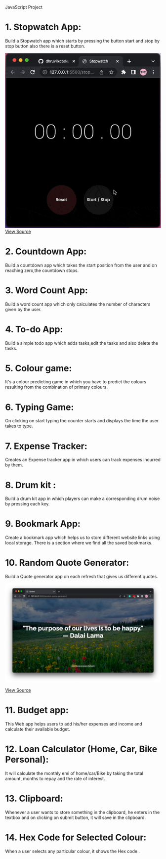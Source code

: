 JavaScript Project

# 1. Stopwatch App:
Build a Stopwatch app which starts by pressing the button start and stop by stop button also there is a reset button.

![stopwatch](./stopwatch-app/stopwatch.gif)
[View Source](./stopwatch-app/)

# 2. Countdown App:
Build a countdown app which takes the start position from the user and on reaching zero,the countdown stops.

# 3. Word Count App:
Build a word count app which only calculates the number of characters given by the user.

# 4. To-do App:
Build a simple todo app which adds tasks,edit the tasks and also delete the tasks.

# 5. Colour game:
It's a colour predicting game in which you have to predict the colours resulting from the combination of primary colours.

# 6. Typing Game:
On clicking on start typing the counter starts and displays the time the user takes to type.

# 7.  Expense Tracker:
Creates an Expense tracker app  in which users can track expenses incurred by them.

# 8.  Drum kit :
Build a drum kit app in which players can make a corresponding drum noise by pressing each key.

# 9. Bookmark App:
Create a bookmark app which helps us to store different website links using local storage. There is a section where we find all the saved bookmarks.

# 10. Random Quote Generator:
Build a Quote generator app on each refresh that gives us different quotes.

![quote-generator](./random-quote-generator/screenshot.png)

[View Source](./random-quote-generator/)

# 11. Budget app:
This Web app helps users to add his/her expenses and income and calculate their available budget.

# 12. Loan Calculator (Home, Car, Bike Personal):
It will calculate the monthly emi of home/car/Bike by taking the total amount, months to repay and the rate of interest.

# 13. Clipboard:
Whenever a user wants to store something in the clipboard, he enters in the textbox  and on clicking on submit button, it will save in the clipboard.

# 14. Hex Code for Selected Colour:
When a user selects any particular colour, it shows the Hex code .